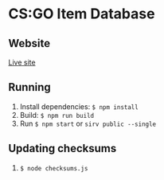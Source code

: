 # CS:GO Item Database

## Website
[Live site](https://cs-idb.now.sh/)

## Running
1) Install dependencies: `$ npm install`
2) Build: `$ npm run build`
3) Run `$ npm start` or `sirv public --single`

## Updating checksums
1) `$ node checksums.js`